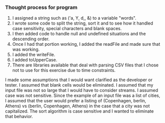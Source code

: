 ### Thought process for program
1. I assigned a string such as ('a, Y, d,, &) to a variable "words".
2. I wrote some code to split the string, sort it and to see how it handled case sensitivity, special characters and blank spaces.
3. I then added code to handle null and undefined situations and the descending order.
4. Once I had that portion working, I added the readFile and made sure that was working.
5. I added the writeFile.
6. I added toUpperCase.
7. There are libraries available that deal with parsing CSV files that I chose not to use for this exercise due to time constraints.

I made some assumptions that I would want clarified as the developer or tester. I assumed that blank cells would be eliminated. I assumed that my input file was not so large that I would have to consider streams. I assumed case was not sensitive. Since the example of an input file was a list of cities, I assumed that the user would prefer a listing of (Copenhagen, berlin, Athens) vs (berlin, Copenhagen, Athens) in the case that a city was not capitalized. The sort algorithm is case sensitive and I wanted to eliminate that behavior.